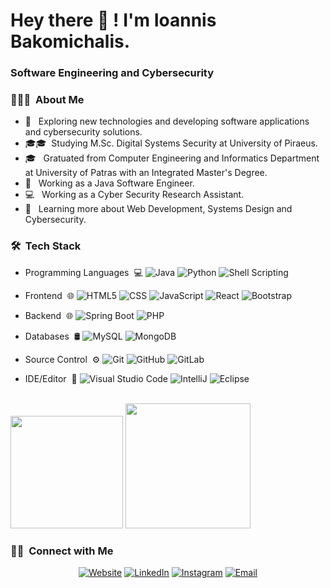 <h1> Hey there 👋 ! I'm Ioannis Bakomichalis.</h1>

<h3> Software Engineering and Cybersecurity </h3>

<h3> 👨🏻‍💻 &nbsp;About Me </h3>

- 🤔     &nbsp; Exploring new technologies and developing software applications and cybersecurity solutions.
- 🎓🎓       &nbsp;Studying M.Sc. Digital Systems Security at University of Piraeus.
- 🎓 &nbsp; Gratuated from Computer Engineering and Informatics Department at University of Patras with an Integrated Master's Degree.
- 💼     &nbsp; Working as a Java Software Engineer.
- 💻     &nbsp; Working as a Cyber Security Research Assistant.
- 🌱     &nbsp; Learning more about Web Development, Systems Design and Cybersecurity.

<h3> 🛠 &nbsp;Tech Stack</h3>

- Programming Languages &nbsp;💻
  ![Java](https://img.shields.io/badge/-Java-333333?style=flat&logo=Java&logoColor=007396)
  ![Python](https://img.shields.io/badge/-Python-333333?style=flat&logo=python)
  ![Shell Scripting](https://img.shields.io/badge/-Shell%20Scripting-333333?style=flat&logo=shell)
- Frontend &nbsp;🌐
  ![HTML5](https://img.shields.io/badge/-HTML5-333333?style=flat&logo=HTML5)
  ![CSS](https://img.shields.io/badge/-CSS-333333?style=flat&logo=CSS3&logoColor=1572B6)
  ![JavaScript](https://img.shields.io/badge/-JavaScript-333333?style=flat&logo=javascript)
  ![React](https://img.shields.io/badge/-React-333333?style=flat&logo=react)
  ![Bootstrap](https://img.shields.io/badge/-Bootstrap-333333?style=flat&logo=bootstrap&logoColor=563D7C)
- Backend &nbsp;🌐
  ![Spring Boot](https://img.shields.io/badge/-Spring-333333?style=flat&logo=spring)
  ![PHP](https://img.shields.io/badge/-PHP-333333?style=flat&logo=php)

 
- Databases &nbsp;🛢 
  ![MySQL](https://img.shields.io/badge/-MySQL-333333?style=flat&logo=mysql)
  ![MongoDB](https://img.shields.io/badge/-MongoDB-333333?style=flat&logo=mongodb)
- Source Control &nbsp;⚙️ 
  ![Git](https://img.shields.io/badge/-Git-333333?style=flat&logo=git)
  ![GitHub](https://img.shields.io/badge/-GitHub-333333?style=flat&logo=github)
  ![GitLab](https://img.shields.io/badge/-GitLab-333333?style=flat&logo=gitlab)
- IDE/Editor &nbsp;🔧
  ![Visual Studio Code](https://img.shields.io/badge/-Visual%20Studio%20Code-333333?style=flat&logo=visual-studio-code&logoColor=007ACC)
  ![IntelliJ](https://img.shields.io/badge/-IntelliJ%20IDEA-333333?style=flat&logo=intellijidea)
  ![Eclipse](https://img.shields.io/badge/-Eclipse-333333?style=flat&logo=eclipse-ide&logoColor=2C2255)


<br/>


  <img height="180em" src="https://github-readme-stats.vercel.app/api?username=Mpak1996&theme=buefy&show_icons=true"/>
  <img height="200em" src="https://github-readme-stats.vercel.app/api/top-langs/?username=Mpak1996&layout=compact&hide=c,tcss,scss,yacc,tsql,cpp&show_icons=true"/>

 
  

<h3> 🤝🏻 &nbsp;Connect with Me </h3>

<p align="center">
<a href="https://mpak1996.github.io/myPortfolioWebsite/"><img alt="Website" src="https://img.shields.io/badge/Website-mpak1996.github.io-blue?style=flat-square&logo=google-chrome"></a>
<a href="https://www.linkedin.com/in/IoannisBakomichalis"><img alt="LinkedIn" src="https://img.shields.io/badge/LinkedIn-Ioannis%20Bakomichalis-blue?style=flat-square&logo=linkedin"></a>
<a href="https://www.instagram.com/giannis__mpak/"><img alt="Instagram" src="https://img.shields.io/badge/Instagram-giannis__mpak-blue?style=flat-square&logo=instagram"></a>
<a href="mailto:giannismpak@outlook.com"><img alt="Email" src="https://img.shields.io/badge/Email-giannismpak@outlook.com-blue?style=flat-square&logo=microsoft-outlook"></a>
</p>
